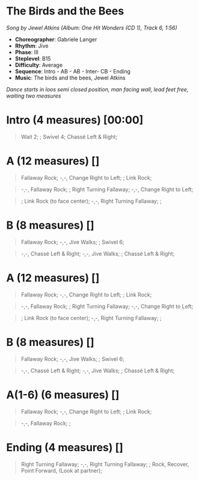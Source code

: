 # The Birds and the Bees
*Song by Jewel Atkins (Album: One Hit Wonders (CD 1), Track 6, 1:56)*
 
* **Choreographer**: Gabriele Langer
* **Rhythm**: Jive
* **Phase**: III
* **Steplevel**: B15
* **Difficulty**: Average
* **Sequence**: Intro - AB - AB - Inter- CB - Ending
* **Music**: The birds and the bees, Jewel Atkins
 
*Dance starts in loos semi closed position, man facing wall, lead feet free, waiting two measures*
 
# Intro (4 measures) [00:00]

> Wait 2; ; Swivel 4; Chassé Left & Right;

# A (12 measures) []

> Fallaway Rock; -,-, Change Right to Left; ; Link Rock;

> -,-, Fallaway Rock; ; Right Turning Fallaway; -,-, Change Right to Left;

> ; Link Rock (to face center); -,-, Right Turning Fallaway; ;

# B (8 measures) []

> Fallaway Rock; -,-, Jive Walks; ; Swivel 6; 

> -,-, Chassé Left & Right; -,-, Jive Walks; ; Chassé Left & Right;

# A (12 measures) []

> Fallaway Rock; -,-, Change Right to Left; ; Link Rock;

> -,-, Fallaway Rock; ; Right Turning Fallaway; -,-, Change Right to Left;

> ; Link Rock (to face center); -,-, Right Turning Fallaway; ;

# B (8 measures) []

> Fallaway Rock; -,-, Jive Walks; ; Swivel 6; 

> -,-, Chassé Left & Right; -,-, Jive Walks; ; Chassé Left & Right;

# A(1-6) (6 measures) []

> Fallaway Rock; -,-, Change Right to Left; ; Link Rock;

> -,-, Fallaway Rock; ; 

# Ending (4 measures) []

> Right Turning Fallaway; -,-, Right Turning Fallaway; ; Rock, Recover, Point Forward, (Look at partner);